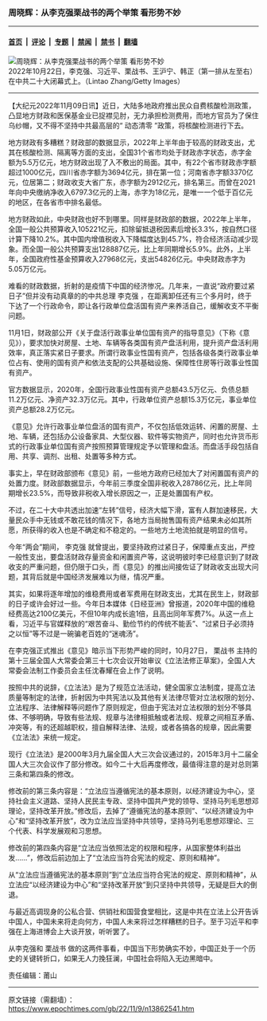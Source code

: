 ### 周晓辉：从李克强栗战书的两个举策 看形势不妙

---

#### [首页](../../../..?n13862541) &nbsp;|&nbsp; [评论](../../../../../epoch-comment?n13862541) &nbsp;|&nbsp; [专题](../../../../../epoch-special?n13862541) &nbsp;|&nbsp; [禁闻](../../../../../epoch-news?n13862541) &nbsp;|&nbsp; [禁书](../../../../../books?n13862541) &nbsp;|&nbsp; [翻墙](https://github.com/gfw-breaker/nogfw/blob/master/README.md?n13862541)


<div><img alt="周晓辉：从李克强栗战书的两个举策 看形势不妙" class="attachment-djy_600_400 size-djy_600_400 wp-post-image" src="https://i.epochtimes.com/assets/uploads/2022/10/id13852808-GettyImages-1435474417_light-600x400.jpg"/>
<div class="caption">
 2022年10月22日，李克强、习近平、栗战书、王沪宁、韩正（第一排从左至右）在中共二十大闭幕式上。（Lintao Zhang/Getty Images）
</div></div><hr/><div class="post_content" id="artbody" itemprop="articleBody">
 <!-- article content begin -->
 <p>
  【大纪元2022年11月09日讯】近日，大陆多地政府推出民众自费核酸检测政策，凸显地方财政和医保基金业已捉襟见肘，无力承担检测费用，而地方官员为了保住乌纱帽，又不得不坚持中共最高层的“
  <ok href="https://www.epochtimes.com/gb/tag/%E5%8A%A8%E6%80%81%E6%B8%85%E9%9B%B6.html">
   动态清零
  </ok>
  ”政策，将核酸检测进行下去。
 </p>
 <p>
  地方财政有多糟糕？财政部的数据显示，2022年上半年由于较高的财政支出，尤其在核酸检测、隔离等方面的支出，全国31个省市均处于财政赤字状态，赤字金额为5.5万亿元，地方财政出现了入不敷出的局面。其中，有22个省市财政赤字额超过1000亿元，四川省赤字额为3694亿元，排在第一位；河南省赤字额3370亿元，位居第二；财政收支大省广东，赤字额为2912亿元，排名第三。而曾在2021年向中央缴纳净收入6797.3亿元的上海，赤字为18亿元，是唯一一个低于百亿元的地区，在各省市中排名最低。
 </p>
 <p>
  地方财政如此，中央财政也好不到哪里。同样是财政部的数据，2022年上半年，全国一般公共预算收入105221亿元，扣除留抵退税因素后增长3.3%，按自然口径计算下降10.2%。其中国内增值税收入下降幅度达到45.7%，符合经济活动减少现象。而全国一般公共预算支出128887亿元，比上年同期增长5.9%。此外，上半年，全国政府性基金预算收入27968亿元，支出54826亿元。中央财政赤字为5.05万亿元。
 </p>
 <p>
  难看的财政数据，折射的是疫情下中国的经济惨况。几年来，一直说“政府要过紧日子”但并没有动真章的的中共总理
  <ok href="https://www.epochtimes.com/gb/tag/%E6%9D%8E%E5%85%8B%E5%BC%BA.html">
   李克强
  </ok>
  ，在距离卸任还有三个多月时，终于下达了一个行政命令，即让各行政单位盘活国有资产来养活自己，缓解收支不平衡问题。
 </p>
 <p>
  11月1日，财政部公开《关于盘活行政事业单位国有资产的指导意见》（下称《意见》），要求加快对房屋、土地、车辆等各类国有资产盘活利用，提升资产盘活利用效率，真正落实紧日子要求。所谓行政事业性国有资产，包括各级各类行政事业单位占有、使用的国有资产和依法支配的公共基础设施、保障性住房等行政事业性国有资产。
 </p>
 <p>
  官方数据显示，2020年，全国行政事业性国有资产总额43.5万亿元、负债总额11.2万亿元、净资产32.3万亿元。其中，行政单位资产总额15.3万亿元，事业单位资产总额28.2万亿元。
 </p>
 <p>
  《意见》允许行政事业单位盘活的国有资产，不仅包括低效运转、闲置的房屋、土地、车辆，还包括办公设备家具、大型仪器、软件等实物资产，同时也允许货币形式的行政事业单位国有资产按照预算管理规定予以管理和盘活。而盘活手段包括自用、共享、调剂、出租、处置等多种方式。
 </p>
 <p>
  事实上，早在财政部颁布《意见》前，一些地方政府已经加大了对闲置国有资产的处置力度。财政部数据显示，今年前三季度全国非税收入28786亿元，比上年同期增长23.5%，而导致非税收入增长原因之一，正是处置国有产权。
 </p>
 <p>
  不过，在二十大中共透出加速“左转”信号，经济大幅下滑，富有人群加速移民，大量民众手中无钱或不敢花钱的情况下，各地方当局抛售国有资产结果未必如其所愿，所获得的收入也是不确定和不稳定的。一些地方土地流拍就是明显的信号。
 </p>
 <p>
  今年“两会”期间，
  <ok href="https://www.epochtimes.com/gb/tag/%E6%9D%8E%E5%85%8B%E5%BC%BA.html">
   李克强
  </ok>
  就曾提出，要坚持政府过紧日子，保障重点支出，严控一般性支出，要盘活财政存量资金和闲置资产等，这说明彼时李已经意识到了财政收支的严重问题，但仍限于口头，而《意见》的推出间接佐证了财政收支出现大问题，其背后就是中国经济发展难以为继，情况严重。
 </p>
 <p>
  其实，如果将逐年增加的维稳费用或者军费用在财政支出，尤其在民生上，财政部的日子或许会好过一些。今年日本媒体《日经亚洲》曾报道，2020年中国的维稳经费高达2100亿美元，不但10年内成长逾1倍，且高出同年军费7%。从这一点上看，习近平与官媒释放的“艰苦奋斗、勤俭节约的传统不能丢”、“过紧日子必须持之以恒”等不过是一碗骗老百姓的“迷魂汤”。
 </p>
 <p>
  在李克强正式推出《意见》暗示当下形势严峻的同时，10月27日，
  <ok href="https://www.epochtimes.com/gb/tag/%E6%A0%97%E6%88%98%E4%B9%A6.html">
   栗战书
  </ok>
  主持的第十三届全国人大常委会第三十七次会议开始审议《立法法修正草案》，全国人大常委会法制工作委员会主任沈春耀在会上作了说明。
 </p>
 <p>
  按照中共的说辞，《立法法》是为了规范立法活动，健全国家立法制度，提高立法质量等制定的法律，折射因为中共宪法以及其他有关法律尽管对立法权限的划分、立法程序、法律解释等问题作了原则规定，但由于宪法对立法权限的划分不够具体、不够明确，导致有些法规、规章与法律相抵触或者法规、规章之间相互矛盾、冲突等，有的还超越职权，擅自解释法律、法规，或者各搞各的规章，因此需要《立法法》来统一规定。
 </p>
 <p>
  现行《立法法》是2000年3月九届全国人大三次会议通过的，2015年3月十二届全国人大三次会议作了部分修改。如今二十大后再度修改，最值得注意的是对总则第三条和第四条的修改。
 </p>
 <p>
  修改前的第三条内容是：“立法应当遵循宪法的基本原则，以经济建设为中心，坚持社会主义道路、坚持人民民主专政、坚持中国共产党的领导、坚持马列毛思想邓理论，坚持改革开放。”修改后，去掉了“遵循宪法的基本原则”、“以经济建设为中心”和“坚持改革开放”，改为立法应当坚持中共领导，坚持马列毛思想邓理论、三个代表、科学发展观和习思想。
 </p>
 <p>
  修改前的第四条内容是“立法应当依照法定的权限和程序，从国家整体利益出发……”，修改后前边加上了“立法应当符合宪法的规定、原则和精神”。
 </p>
 <p>
  从“立法应当遵循宪法的基本原则”到“立法应当符合宪法的规定、原则和精神”，从立法应“以经济建设为中心”和“坚持改革开放”到只坚持中共领导，无疑是巨大的倒退。
 </p>
 <p>
  与最近高调现身的公私合营、供销社和国营食堂相比，这是中共在立法上公开告诉中国人，中国未来将走向何方，中国人未来将过怎样糟糕的日子。至于习近平和李强在上海进博会上大谈开放，听听罢了。
 </p>
 <p>
  从李克强和
  <ok href="https://www.epochtimes.com/gb/tag/%E6%A0%97%E6%88%98%E4%B9%A6.html">
   栗战书
  </ok>
  做的这两件事看，中国当下形势确实不妙，中国正处于一个历史的关键转折口，如果无人力挽狂澜，中国社会将陷入无边黑暗中。
 </p>
 <p>
  责任编辑：莆山
 </p>
 <!-- article content end -->
 <div id="below_article_ad">
 </div>
</div>


---

原文链接（需翻墙）：https://www.epochtimes.com/gb/22/11/9/n13862541.htm